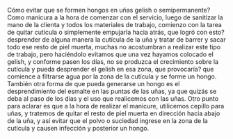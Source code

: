Cómo evitar que se formen hongos en uñas gelish o semipermanente?
Como manicura a la hora de comenzar con el servicio, luego de sanitizar la mano de la clienta y todos los materiales de trabajo, comienzo con la tarea de quitar cutícula o simplemente empujarla hacia atrás, que logró con esto? desprender de alguna manera la cutícula de la uña y tratar de barrer y sacar todo ese resto de piel muerta, muchas no acostumbran a realizar este tipo de trabajo, pero haciéndolo evitamos que una vez hayamos colocado el gelish, y conforme pasen los días, no se produzca el crecimiento sobre la cutícula y pueda desprender el gelish en esa zona, que provocaría? que comience a filtrarse agua por la zona de la cutícula y se forme un hongo. También otra forma de que pueda generarse un hongo es el desprendimiento del esmalte en las puntas de las uñas, ya que quizás se deba al paso de los días y el uso que realicemos con las uñas. Otro punto para aclarar es que a la hora de realizar el manicure, utilicemos cepillo para uñas, y tratemos de quitar el resto de piel muerta en dirección hacia abajo de la uña, y así evitar que el polvo o suciedad ingrese en la zona de la cutícula y causen infección y posterior un hongo.
